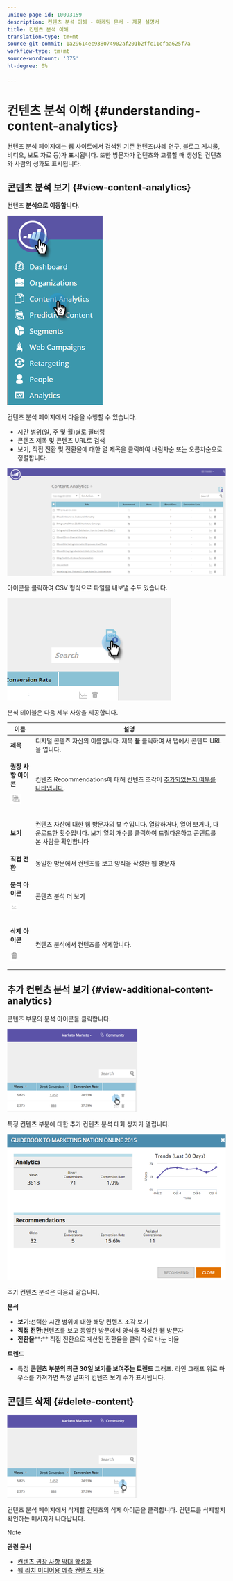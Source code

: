 ```yaml
---
unique-page-id: 10093159
description: 컨텐츠 분석 이해 - 마케팅 문서 - 제품 설명서
title: 컨텐츠 분석 이해
translation-type: tm+mt
source-git-commit: 1a29614ec938074902af201b2ffc11cfaa625f7a
workflow-type: tm+mt
source-wordcount: '375'
ht-degree: 0%

---
```



# 컨텐츠 분석 이해 {#understanding-content-analytics}

컨텐츠 분석 페이지에는 웹 사이트에서 검색된 기존 컨텐츠(사례 연구, 블로그 게시물, 비디오, 보도 자료 등)가 표시됩니다. 또한 방문자가 컨텐츠와 교류할 때 생성된 컨텐츠와 사람의 성과도 표시됩니다.

## 콘텐츠 분석 보기 {#view-content-analytics}

컨텐츠 **분석으로 이동합니다**.

![](assets/one.png)

컨텐츠 분석 페이지에서 다음을 수행할 수 있습니다.

* 시간 범위(일, 주 및 월)별로 필터링
* 콘텐츠 제목 및 콘텐츠 URL로 검색
* 보기, 직접 전환 및 전환율에 대한 열 제목을 클릭하여 내림차순 또는 오름차순으로 정렬합니다.

![](assets/content-analytics-8-29-16-blur.png)

아이콘을 클릭하여 CSV 형식으로 파일을 내보낼 수도 있습니다.

![](assets/image2016-8-29-13-3a51-3a49.png)

분석 테이블은 다음 세부 사항을 제공합니다.

<table> 
 <thead> 
  <tr> 
   <th colspan="1" rowspan="1">이름</th> 
   <th colspan="1" rowspan="1">설명</th> 
  </tr> 
 </thead> 
 <tbody> 
  <tr> 
   <td colspan="1" rowspan="1"><strong>제목</strong></td> 
   <td colspan="1" rowspan="1">디지털 콘텐츠 자산의 이름입니다. 제목 <strong>을</strong> 클릭하여 새 탭에서 콘텐트 URL을 엽니다.</td> 
  </tr> 
  <tr> 
   <td colspan="1"><p><strong>권장 사항 </strong><strong>아이콘</strong></p><p><strong><img alt="--" width="24" src="assets/recommended-icon.png" data-linked-resource-id="10094267" data-linked-resource-type="attachment" data-base-url="https://docs.marketo.com" data-linked-resource-container-id="10093159" title="--"></strong></p></td> 
   <td colspan="1">컨텐츠 Recommendations에 대해 컨텐츠 조각이 <a href="#">추가되었는지 여부를 나타냅니다</a>.</td> 
  </tr> 
  <tr> 
   <td colspan="1" rowspan="1"><p><strong>보기</strong></p></td> 
   <td colspan="1" rowspan="1"><p>컨텐츠 자산에 대한 웹 방문자의 뷰 수입니다. 열람하거나, 열어 보거나, 다운로드한 횟수입니다. 보기 열의 개수를 클릭하여 드릴다운하고 콘텐트를 본 사람을 확인합니다</p></td> 
  </tr> 
  <tr> 
   <td colspan="1" rowspan="1"><strong>직접 전환</strong></td> 
   <td colspan="1" rowspan="1">동일한 방문에서 컨텐츠를 보고 양식을 작성한 웹 방문자</td> 
  </tr> 
  <tr> 
   <td colspan="1"><p><strong>분석 아이콘</strong></p><p><strong><img alt="--" width="17" src="assets/analytics-icon.png" data-linked-resource-id="10097027" data-linked-resource-type="attachment" data-base-url="https://docs.marketo.com" data-linked-resource-container-id="10093159" title="--"></strong></p></td> 
   <td colspan="1">콘텐츠 분석 더 보기</td> 
  </tr> 
  <tr> 
   <td colspan="1"><p><strong>삭제 아이콘</strong></p><p><img alt="--" src="assets/image2015-12-7-10-3a36-3a52.png" data-linked-resource-id="10096391" data-linked-resource-type="attachment" data-base-url="https://docs.marketo.com" data-linked-resource-container-id="10093159" title="--"></p></td> 
   <td colspan="1">컨텐츠 분석에서 컨텐츠를 삭제합니다.</td> 
  </tr> 
 </tbody> 
</table>

## 추가 컨텐츠 분석 보기 {#view-additional-content-analytics}

콘텐츠 부분의 분석 아이콘을 클릭합니다.

![](assets/four.png)

특정 컨텐츠 부분에 대한 추가 컨텐츠 분석 대화 상자가 열립니다.

![](assets/five.png)

추가 컨텐츠 분석은 다음과 같습니다.

**분석**

* **보기**:선택한 시간 범위에 대한 해당 컨텐츠 조각 보기
* **직접 전환**:컨텐츠를 보고 동일한 방문에서 양식을 작성한 웹 방문자
* **전환율****:** 직접 전환으로 계산된 전환율을 클릭 수로 나눈 비율

**트렌드**

* 특정 **콘텐츠 부분의 최근 30일 보기를 보여주는 트렌드** 그래프. 라인 그래프 위로 마우스를 가져가면 특정 날짜의 컨텐츠 보기 수가 표시됩니다.

## 콘텐트 삭제 {#delete-content}

![](assets/six.png)

컨텐츠 분석 페이지에서 삭제할 컨텐츠의 삭제 아이콘을 클릭합니다. 컨텐트를 삭제할지 확인하는 메시지가 나타납니다.

>[!NOTE]
>
>**관련 문서**
>
>* [컨텐츠 권장 사항 막대 활성화](../../../product-docs/predictive-content/enabling-predictive-content/enable-the-content-recommendation-bar.md)
>* [웹 리치 미디어용 예측 컨텐츠 사용](../../../product-docs/predictive-content/enabling-predictive-content/enable-predictive-content-for-web-rich-media.md)

